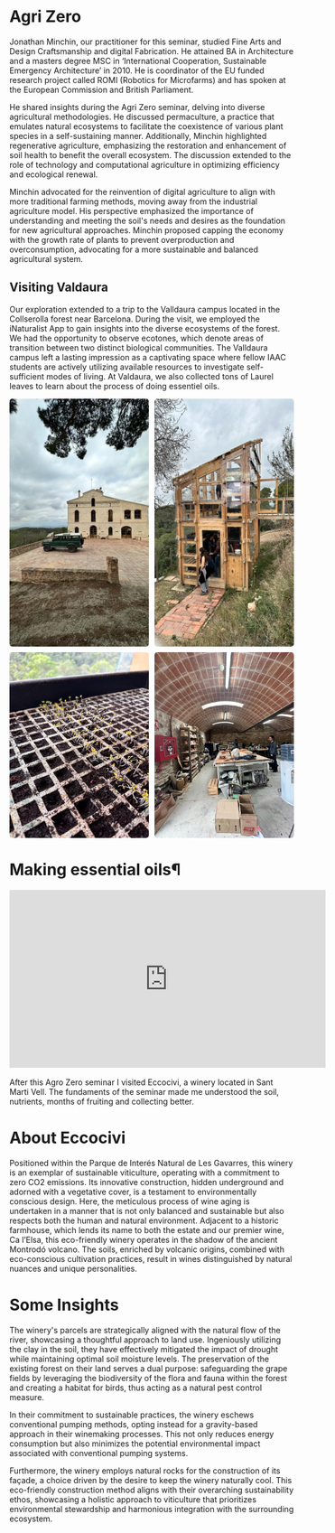 # Agri Zero
Jonathan Minchin, our practitioner for this seminar, studied Fine Arts and Design Craftsmanship and digital Fabrication. He attained BA in Architecture and a masters degree MSC in ‘International Cooperation, Sustainable Emergency Architecture’ in 2010. He is coordinator of the EU funded research project called ROMI (Robotics for Microfarms) and has spoken at the European Commission and British Parliament.

He shared insights during the Agri Zero seminar, delving into diverse agricultural methodologies. 
He discussed permaculture, a practice that emulates natural ecosystems to facilitate the coexistence of various plant species in a self-sustaining manner. Additionally, Minchin highlighted regenerative agriculture, emphasizing the restoration and enhancement of soil health to benefit the overall ecosystem. The discussion extended to the role of technology and computational agriculture in optimizing efficiency and ecological renewal.

Minchin advocated for the reinvention of digital agriculture to align with more traditional farming methods, moving away from the industrial agriculture model. His perspective emphasized the importance of understanding and meeting the soil's needs and desires as the foundation for new agricultural approaches. Minchin proposed capping the economy with the growth rate of plants to prevent overproduction and overconsumption, advocating for a more sustainable and balanced agricultural system.


## Visiting Valdaura 
Our exploration extended to a trip to the Valldaura campus located in the Collserolla forest near Barcelona. During the visit, we employed the iNaturalist App to gain insights into the diverse ecosystems of the forest. We had the opportunity to observe ecotones, which denote areas of transition between two distinct biological communities. The Valldaura campus left a lasting impression as a captivating space where fellow IAAC students are actively utilizing available resources to investigate self-sufficient modes of living.
At Valdaura, we also collected tons of Laurel leaves to learn about the process of doing essentiel oils. 

<!--*add images and gifs here of the build process* -->
<!-- Markdown Content -->
<div class="image-grid">
  <img src="../../images/BioZero/valdaura&jeep.jpeg" class="grid-item" alt="valdaura">
  <img src="../../images/BioZero/solarhouse.jpeg" class="grid-item" alt="solarhouse">
  <img src="../../images/BioZero/minigerminados.jpeg" class="grid-item portrait-image" alt="germinados">
  <img src="../../images/BioZero/fablabvald.jpeg" class="grid-item" alt="fablab">
  <!-- Add more images as needed -->
</div>

<!-- CSS Styles -->
<style>
  /* Styles for the image grid container */
  .image-grid {
    display: grid;
    grid-template-columns: repeat(2, 1fr); /* Two columns */
    /*grid-template-columns: repeat(auto-fill, minmax(200px, 1fr));*/ /*use this line of code to create a responsive grid that will place all images in one continuous row - each image will shrink accordignly*/
    grid-gap: 10px;
    /* Additional grid container styles can be added here */
  }

  /* Styles for individual grid items (images) */
  .grid-item {
    width: 100%;
    height: auto;
    object-fit: cover;
    border-radius: 5px; /* Add rounded corners to images */
    /* Additional styles for grid items can be added here */
  }
  /* Styles for portrait images */ /*apply this class to any portrait photo in a grid to crop it to landscape: class="grid-item portrait-image" */
.portrait-image {
    object-position: center middle; /* Adjust this property to control the cropping of portrait images */
  }
</style>

# Making essential oils¶
<iframe width="560" height="315" src="https://www.youtube.com/embed/1yX_C6PKxl8?si=iu0drPh1ioG3vKd9" title="YouTube video player" frameborder="0" allow="accelerometer; autoplay; clipboard-write; encrypted-media; gyroscope; picture-in-picture; web-share" allowfullscreen></iframe>

After this Agro Zero seminar I visited Eccocivi, a winery located in Sant Marti Vell. The fundaments of the seminar made me understood the soil, nutrients, months of fruiting and collecting better. 

# About Eccocivi
Positioned within the Parque de Interés Natural de Les Gavarres, this winery is an exemplar of sustainable viticulture, operating with a commitment to zero CO2 emissions. Its innovative construction, hidden underground and adorned with a vegetative cover, is a testament to environmentally conscious design. Here, the meticulous process of wine aging is undertaken in a manner that is not only balanced and sustainable but also respects both the human and natural environment. Adjacent to a historic farmhouse, which lends its name to both the estate and our premier wine, Ca l’Elsa, this eco-friendly winery operates in the shadow of the ancient Montrodó volcano. The soils, enriched by volcanic origins, combined with eco-conscious cultivation practices, result in wines distinguished by natural nuances and unique personalities. 

# Some Insights 
The winery's parcels are strategically aligned with the natural flow of the river, showcasing a thoughtful approach to land use. Ingeniously utilizing the clay in the soil, they have effectively mitigated the impact of drought while maintaining optimal soil moisture levels. The preservation of the existing forest on their land serves a dual purpose: safeguarding the grape fields by leveraging the biodiversity of the flora and fauna within the forest and creating a habitat for birds, thus acting as a natural pest control measure.

In their commitment to sustainable practices, the winery eschews conventional pumping methods, opting instead for a gravity-based approach in their winemaking processes. This not only reduces energy consumption but also minimizes the potential environmental impact associated with conventional pumping systems.

Furthermore, the winery employs natural rocks for the construction of its façade, a choice driven by the desire to keep the winery naturally cool. This eco-friendly construction method aligns with their overarching sustainability ethos, showcasing a holistic approach to viticulture that prioritizes environmental stewardship and harmonious integration with the surrounding ecosystem.

